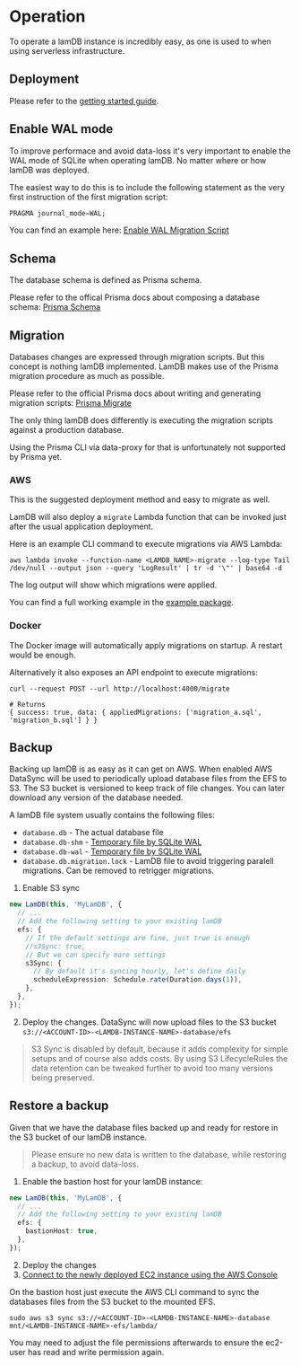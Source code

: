 # Operation

To operate a lamDB instance is incredibly easy, as one is used to when using serverless infrastructure.

## Deployment

Please refer to the [getting started guide](getting-started.md).

## Enable WAL mode

To improve performace and avoid data-loss it's very important to enable the WAL mode of SQLite when operating lamDB. No matter where or how lamDB was deployed.

The easiest way to do this is to include the following statement as the very first instruction of the first migration script:

```sql
PRAGMA journal_mode=WAL;
```

You can find an example here: [Enable WAL Migration Script](../packages/example/prisma/migrations/20221022090016_configure_wal/migration.sql)

## Schema

The database schema is defined as Prisma schema.

Please refer to the offical Prisma docs about composing a database schema: [Prisma Schema](https://www.prisma.io/docs/concepts/components/prisma-schema)

## Migration

Databases changes are expressed through migration scripts. But this concept is nothing lamDB implemented. LamDB makes use of the Prisma migration procedure as much as possible.

Please refer to the official Prisma docs about writing and generating migration scripts: [Prisma Migrate](https://www.prisma.io/docs/concepts/components/prisma-migrate)

The only thing lamDB does differently is executing the migration scripts against a production database.

Using the Prisma CLI via data-proxy for that is unfortunately not supported by Prisma yet.

### AWS

This is the suggested deployment method and easy to migrate as well.

LamDB will also deploy a `migrate` Lambda function that can be invoked just after the usual application deployment.

Here is an example CLI command to execute migrations via AWS Lambda:

```shell
aws lambda invoke --function-name <LAMDB_NAME>-migrate --log-type Tail /dev/null --output json --query 'LogResult' | tr -d '\"' | base64 -d
```

The log output will show which migrations were applied.

You can find a full working example in the [example package](../packages/example).

### Docker

The Docker image will automatically apply migrations on startup. A restart would be enough.

Alternatively it also exposes an API endpoint to execute migrations:

```shell
curl --request POST --url http://localhost:4000/migrate

# Returns
{ success: true, data: { appliedMigrations: ['migration_a.sql', 'migration_b.sql'] } }
```

## Backup

Backing up lamDB is as easy as it can get on AWS. When enabled AWS DataSync will be used to periodically upload database files from the EFS to S3. The S3 bucket is versioned to keep track of file changes. You can later download any version of the database needed.

A lamDB file system usually contains the following files:

- `database.db` - The actual database file
- `database.db-shm` - [Temporary file by SQLite WAL](https://www.sqlite.org/tempfiles.html)
- `database.db-wal` - [Temporary file by SQLite WAL](https://www.sqlite.org/tempfiles.html)
- `database.db.migration.lock` - LamDB file to avoid triggering paralell migrations. Can be removed to retrigger migrations.

1. Enable S3 sync

```typescript
new LamDB(this, 'MyLamDB', {
  // ...
  // Add the following setting to your existing lamDB
  efs: {
    // If the default settings are fine, just true is enough
    //s3Sync: true,
    // But we can specify more settings
    s3Sync: {
      // By default it's syncing hourly, let's define daily
      scheduleExpression: Schedule.rate(Duration.days(1)),
    },
  },
});
```

2. Deploy the changes. DataSync will now upload files to the S3 bucket `s3://<ACCOUNT-ID>-<LAMDB-INSTANCE-NAME>-database/efs`

> S3 Sync is disabled by default, because it adds complexity for simple setups and of course also adds costs.
> By using S3 LifecycleRules the data retention can be tweaked further to avoid too many versions being preserved.

## Restore a backup

Given that we have the database files backed up and ready for restore in the S3 bucket of our lamDB instance.

> Please ensure no new data is written to the database, while restoring a backup, to avoid data-loss.

1. Enable the bastion host for your lamDB instance:

```typescript
new LamDB(this, 'MyLamDB', {
  // ...
  // Add the following setting to your existing lamDB
  efs: {
    bastionHost: true,
  },
});
```

2. Deploy the changes
3. [Connect to the newly deployed EC2 instance using the AWS Console](https://docs.aws.amazon.com/AWSEC2/latest/UserGuide/session-manager.html)

On the bastion host just execute the AWS CLI command to sync the databases files from the S3 bucket to the mounted EFS.

```shell
sudo aws s3 sync s3://<ACCOUNT-ID>-<LAMDB-INSTANCE-NAME>-database mnt/<LAMDB-INSTANCE-NAME>-efs/lambda/
```

You may need to adjust the file permissions afterwards to ensure the ec2-user has read and write permission again.
